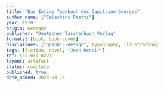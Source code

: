 ```yaml
---
title: "Das Intime Tagebuch des Capitaine Georges"
author_name: ["Celestino Piatti"]
year: 1970
origin: Germany
publisher: "Deutscher Taschenbuch Verlag"
formats: [book, book-cover]
disciplines: ["graphic-design", typography, illustration]
tags: [fiction, novel, "Jean Renoir"]
ref: sol-030-0221
layout: artifact
status: complete
published: true
date_added: 2023-03-14
---
```

